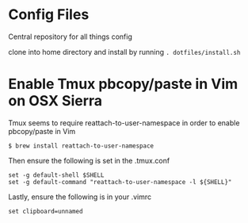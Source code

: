 # Config Files

Central repository for all things config

clone into home directory and install by running `. dotfiles/install.sh`

# Enable Tmux pbcopy/paste in Vim on OSX Sierra

Tmux seems to require reattach-to-user-namespace in order to enable pbcopy/paste in Vim

```
$ brew install reattach-to-user-namespace
```

Then ensure the following is set in the .tmux.conf

```
set -g default-shell $SHELL
set -g default-command "reattach-to-user-namespace -l ${SHELL}"
```

Lastly, ensure the following is in your .vimrc

```
set clipboard=unnamed
```
